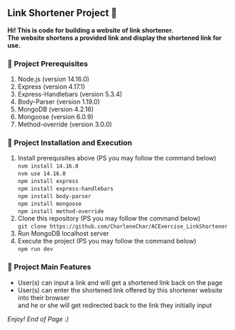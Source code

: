 ## Link Shortener Project :toolbox:
**Hi! This is code for building a website of link shortener. \
The website shortens a provided link and display the shortened link for use.**

### :link: Project Prerequisites
1. Node.js (version 14.16.0)
2. Express (version 4.17.1) 
3. Express-Handlebars (version 5.3.4)
4. Body-Parser (version 1.19.0)
4. MongoDB (version 4.2.16)
5. Mongoose (version 6.0.9)
6. Method-override (version 3.0.0)

### :link: Project Installation and Execution
1. Install prerequisites above (PS you may follow the command below) \
  `nvm install 14.16.0` \
  `nvm use 14.16.0` \
  `npm install express` \
  `npm install express-handlebars` \
  `npm install body-parser` \
  `npm install mongoose` \
  `npm install method-override`
2. Clone this repository (PS you may follow the command below) \
  `git clone https://github.com/CharleneChar/ACExercise_LinkShortener`
3. Run MongoDB localhost server
4. Execute the project (PS you may follow the command below) \
  `npm run dev`
 
### :link: Project Main Features
- User(s) can input a link and will get a shortened link back on the page
- User(s) can enter the shortened link offered by this shortener website into their browser \
  and he or she will get redirected back to the link they initially input

_Enjoy! End of Page :)_
